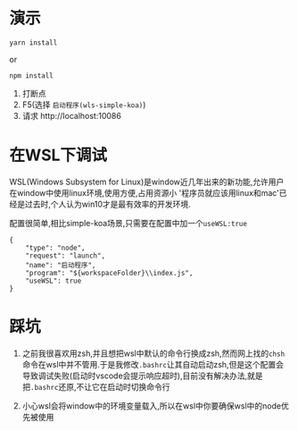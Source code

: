 # 演示

```
yarn install
```
or
```
npm install
```

1.  打断点
2.  F5(选择 `启动程序(wls-simple-koa)`)
3.  请求 http://localhost:10086


# 在WSL下调试

WSL(Windows Subsystem for Linux)是window近几年出来的新功能,允许用户在window中使用linux环境,使用方便,占用资源小
'程序员就应该用linux和mac'已经是过去时,个人认为win10才是最有效率的开发环境.

配置很简单,相比simple-koa场景,只需要在配置中加一个`useWSL:true`
```
{
    "type": "node",
    "request": "launch",
    "name": "启动程序",
    "program": "${workspaceFolder}\\index.js",
    "useWSL": true
}
```


# 踩坑

1. 之前我很喜欢用zsh,并且想把wsl中默认的命令行换成zsh,然而网上找的`chsh`命令在wsl中并不管用.于是我修改`.bashrc`让其自动启动zsh,但是这个配置会导致调试失败(启动时vscode会提示响应超时),目前没有解决办法,就是把`.bashrc`还原,不让它在启动时切换命令行

2. 小心wsl会将window中的环境变量载入,所以在wsl中你要确保wsl中的node优先被使用
